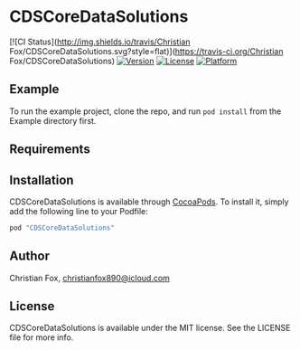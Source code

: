 # CDSCoreDataSolutions

[![CI Status](http://img.shields.io/travis/Christian Fox/CDSCoreDataSolutions.svg?style=flat)](https://travis-ci.org/Christian Fox/CDSCoreDataSolutions)
[![Version](https://img.shields.io/cocoapods/v/CDSCoreDataSolutions.svg?style=flat)](http://cocoapods.org/pods/CDSCoreDataSolutions)
[![License](https://img.shields.io/cocoapods/l/CDSCoreDataSolutions.svg?style=flat)](http://cocoapods.org/pods/CDSCoreDataSolutions)
[![Platform](https://img.shields.io/cocoapods/p/CDSCoreDataSolutions.svg?style=flat)](http://cocoapods.org/pods/CDSCoreDataSolutions)

## Example

To run the example project, clone the repo, and run `pod install` from the Example directory first.

## Requirements

## Installation

CDSCoreDataSolutions is available through [CocoaPods](http://cocoapods.org). To install
it, simply add the following line to your Podfile:

```ruby
pod "CDSCoreDataSolutions"
```

## Author

Christian Fox, christianfox890@icloud.com

## License

CDSCoreDataSolutions is available under the MIT license. See the LICENSE file for more info.
